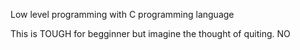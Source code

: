 Low level programming with C programming language

This is  TOUGH for  begginner but imagine the thought of quiting. NO
